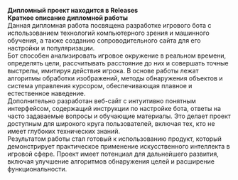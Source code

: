 <strong>Дипломный проект находится в Releases</strong><br>
<b>Краткое описание дипломной работы</b><br>
Данная дипломная работа посвящена разработке игрового бота с использованием технологий компьютерного зрения и машинного обучения, а также созданию сопроводительного сайта для его настройки и популяризации.<br>
Бот способен анализировать игровое окружение в реальном времени, определять цели, рассчитывать расстояние до них и совершать точные выстрелы, имитируя действия игрока. В основе работы лежат алгоритмы обработки изображений, методы обнаружения объектов и система управления курсором, обеспечивающая плавное и естественное наведение.<br>
Дополнительно разработан веб-сайт с интуитивно понятным интерфейсом, содержащий инструкции по настройке бота, ответы на часто задаваемые вопросы и обучающие материалы. Это делает проект доступным для широкого круга пользователей, включая тех, кто не имеет глубоких технических знаний.<br>
Результатом работы стал готовый к использованию продукт, который демонстрирует практическое применение искусственного интеллекта в игровой сфере. Проект имеет потенциал для дальнейшего развития, включая улучшение алгоритмов обнаружения целей и расширение функциональности.<br>
